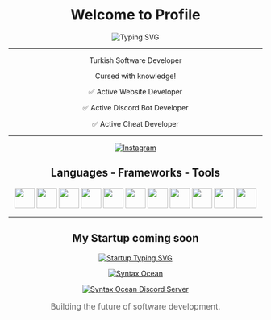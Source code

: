 <h1 align="center"> Welcome to Profile</h1>
<p align="center">
  <img src="https://readme-typing-svg.demolab.com?font=Fira+Code&duration=2000&pause=1000&color=58A6FF&center=true&vCenter=true&width=435&lines=Hi+there!;I'm+Kkapebs&weight=700" alt="Typing SVG" />
</p>

---

<div align="center">
 Turkish Software Developer

Cursed with knowledge!

✅ Active Website Developer

✅ Active Discord Bot Developer

✅ Active Cheat Developer

---

<p>
  <a href="https://www.instagram.com/kkapebs/">
    <img src="https://img.shields.io/badge/Instagram-E4405F?style=for-the-badge&logo=instagram&logoColor=white" alt="Instagram" />
  </a>
</p>
</div>
<h2 align="center"> Languages - Frameworks - Tools </h2>
<p align="center">
  <img src="https://cdn.jsdelivr.net/gh/devicons/devicon/icons/vscode/vscode-original.svg" width="40" height="40"/>
  <img src="https://cdn.jsdelivr.net/gh/devicons/devicon/icons/python/python-original.svg" width="40" height="40"/>
  <img src="https://cdn.jsdelivr.net/gh/devicons/devicon/icons/javascript/javascript-original.svg" width="40" height="40"/>
  <img src="https://cdn.jsdelivr.net/gh/devicons/devicon/icons/html5/html5-original.svg" width="40" height="40"/>
  <img src="https://cdn.jsdelivr.net/gh/devicons/devicon/icons/css3/css3-original.svg" width="40" height="40"/>
  <img src="https://cdn.jsdelivr.net/gh/devicons/devicon/icons/react/react-original.svg" width="40" height="40"/>
  <img src="https://cdn.jsdelivr.net/gh/devicons/devicon/icons/cplusplus/cplusplus-original.svg" width="40" height="40"/>
  <img src="https://cdn.jsdelivr.net/gh/devicons/devicon/icons/csharp/csharp-original.svg" width="40" height="40"/>
  <img src="https://cdn.jsdelivr.net/gh/devicons/devicon/icons/nodejs/nodejs-original.svg" width="40" height="40"/>
  <img src="https://cdn.jsdelivr.net/gh/devicons/devicon/icons/django/django-plain.svg" width="40" height="40"/>
  <img src="https://cdn.jsdelivr.net/gh/devicons/devicon/icons/flask/flask-original.svg" width="40" height="40"/>
</p>

---

<h2 align="center"> My Startup coming soon</h2>
<div align="center">
  <a href="https://syntaxocean.com">
    <img src="https://readme-typing-svg.demolab.com?font=Fira+Code&size=32&duration=2000&pause=1000&color=00D9FF&center=true&vCenter=true&width=435&lines=SYNTAX+OCEAN;Dive+into+Code;Innovation+Awaits" alt="Startup Typing SVG" />
  </a>
  
  <p>
    <a href="https://syntaxocean.com">
      <img src="https://img.shields.io/badge/Visit%20Website-SYNTAX%20OCEAN-00D9FF?style=for-the-badge&logo=data:image/svg+xml;base64,PHN2ZyB4bWxucz0iaHR0cDovL3d3dy53My5vcmcvMjAwMC9zdmciIHZpZXdCb3g9IjAgMCAyNCAyNCIgZmlsbD0iI2ZmZiI+PHBhdGggZD0iTTEyIDJMMTMuMDkgOC4yNkwyMCA5TDEzLjA5IDE1Ljc0TDEyIDIyTDEwLjkxIDE1Ljc0TDQgOUwxMC45MSA4LjI2TDEyIDJ6Ii8+PC9zdmc+" alt="Syntax Ocean" />
    </a>
  </p>
  
  <p>
    <a href="https://discord.gg/syntaxocean">
      <img src="https://img.shields.io/badge/Discord-Syntax%20Ocean%20Server-7289DA?style=for-the-badge&logo=discord&logoColor=white" alt="Syntax Ocean Discord Server" />
    </a>
  </p>
  <p style="font-size: 16px; color: #666;">
     Building the future of software development.<br>
    
  </p>
</div>
